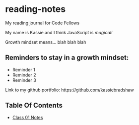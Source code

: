 # reading-notes
My reading journal for Code Fellows

My name is Kassie and I think JavaScript is *magical!*

Growth mindset means... blah blah blah 

## Reminders to stay in a growth mindset:

- Reminder 1
- Reminder 2
- Reminder 3

Link to my github portfolio: https://github.com/kassiebradshaw 

## Table Of Contents

- [Class 01 Notes](102-notes/class1.md)
